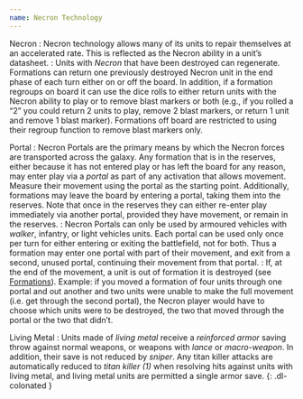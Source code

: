 ```yaml
---
name: Necron Technology
---
```

Necron
: Necron technology allows many of its units to repair themselves at an accelerated rate. This is reflected as the Necron ability in a unit’s datasheet.
: Units with _Necron_ that have been destroyed can regenerate. Formations can return one previously destroyed Necron unit in the end phase of each turn either on or off the board. In addition, if a formation regroups on board it can use the dice rolls to either return units with the Necron ability to play or to remove blast markers or both (e.g., if you rolled a <q>2</q> you could return 2 units to play, remove 2 blast markers, or return 1 unit and remove 1 blast marker). Formations off board are restricted to using their regroup function to remove blast markers only.

Portal
: Necron Portals are the primary means by which the Necron forces are transported across the galaxy. Any formation that is in the reserves, either because it has not entered play or has left the board for any reason, may enter play via a _portal_ as part of any activation that allows movement. Measure their movement using the portal as the starting point. Additionally, formations may leave the board by entering a portal, taking them into the reserves. Note that once in the reserves they can either re-enter play immediately via another portal, provided they have movement, or remain in the reserves.
: Necron Portals can only be used by armoured vehicles with _walker_, infantry, or light vehicles units. Each portal can be used only once per turn for either entering or exiting the battlefield, not for both. Thus a formation may enter one portal with part of their movement, and exit from a second, unused portal, continuing their movement from that portal.
: If, at the end of the movement, a unit is out of formation it is destroyed (see [Formations](/tournament-pack/#formations-1)). Example: if you moved a formation of four units through one portal and out another and two units were unable to make the full movement (i.e. get through the second portal), the Necron player would have to choose which units were to be destroyed, the two that moved through the portal or the two that didn’t.

Living Metal
: Units made of _living metal_ receive a _reinforced armor_ saving throw against normal weapons, or weapons with _lance_ or _macro-weapon_. In addition, their save is not reduced by _sniper_. Any titan killer attacks are automatically reduced to _titan killer (1)_ when resolving hits against units with living metal, and living metal units are permitted a single armor save.
{: .dl-colonated }